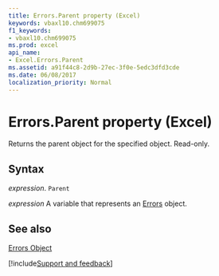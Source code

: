 ```yaml
---
title: Errors.Parent property (Excel)
keywords: vbaxl10.chm699075
f1_keywords:
- vbaxl10.chm699075
ms.prod: excel
api_name:
- Excel.Errors.Parent
ms.assetid: a91f44c8-2d9b-27ec-3f0e-5edc3dfd3cde
ms.date: 06/08/2017
localization_priority: Normal
---
```



# Errors.Parent property (Excel)

Returns the parent object for the specified object. Read-only.


## Syntax

_expression_. `Parent`

_expression_ A variable that represents an [Errors](Excel.Errors.md) object.


## See also


[Errors Object](Excel.Errors.md)

[!include[Support and feedback](~/includes/feedback-boilerplate.md)]